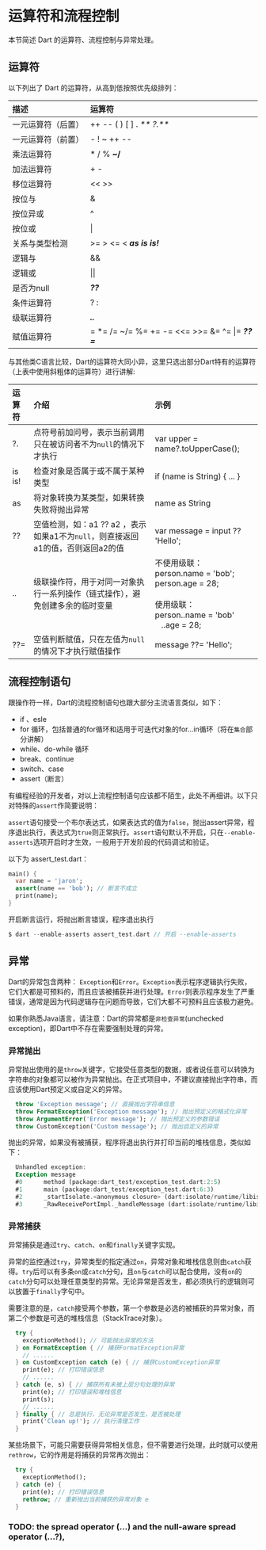 # 运算符和流程控制

本节简述 Dart 的运算符、流程控制与异常处理。

## 运算符

以下列出了 Dart 的运算符，从高到低按照优先级排列：

| 描述 | 运算符 |
| :--- | :--- |
| 一元运算符（后置） | ++   --   \( \)   \[ \]   .   _** ?.**_ |
| 一元运算符（前置） | -   !   ~   ++   -- |
| 乘法运算符 | \*   /   %   **~/** |
| 加法运算符 | +   - |
| 移位运算符 | &lt;&lt;   &gt;&gt; |
| 按位与 | & |
| 按位异或 | ^ |
| 按位或 | &#124; |
| 关系与类型检测 | &gt;=   &gt;   &lt;=   &lt;   _**as   is   is!**_ |
| 逻辑与 | && |
| 逻辑或 | &#124;&#124; |
| 是否为null | _**??**_ |
| 条件运算符 | ? : |
| 级联运算符 | _**..**_ |
| 赋值运算符 | = \*= /= ~/= %= += -= &lt;&lt;= &gt;&gt;= &= ^= &#124;= _**??=**_ |

与其他类C语言比较，Dart的运算符大同小异，这里只选出部分Dart特有的运算符（上表中使用斜粗体的运算符）进行讲解:

| 运算符 | 介绍 | 示例 |
| :--- | :--- | :--- |
| ?. | 点符号前加问号，表示当前调用只在被访问者不为`null`的情况下才执行 | var upper = name?.toUpperCase\(\); |
| is  is! | 检查对象是否属于或不属于某种类型 | if \(name is String\) { ... } |
| as | 将对象转换为某类型，如果转换失败将抛出异常 | name as String |
| ?? | 空值检测，如：a1 ?? a2 ，表示如果a1不为`null`，则直接返回a1的值，否则返回a2的值 | var message = input ?? 'Hello'; |
| .. | 级联操作符，用于对同一对象执行一系列操作（链式操作），避免创建多余的临时变量 | 不使用级联：<br>person.name = 'bob';<br>person.age = 28; <br> <br>使用级联：<br> person..name = 'bob' <br> &nbsp;&nbsp; ..age = 28; |
| ??= | 空值判断赋值，只在左值为`null`的情况下才执行赋值操作 | message ??= 'Hello'; |

## 流程控制语句

跟操作符一样，Dart的流程控制语句也跟大部分主流语言类似，如下：

* if 、esle
* for 循环，包括普通的for循环和适用于可迭代对象的for...in循环（将在`集合`部分讲解）
* while、do-while 循环
* break、continue
* switch、case
* assert（断言）

有编程经验的开发者，对以上流程控制语句应该都不陌生，此处不再细讲。以下只对特殊的`assert`作简要说明：

`assert`语句接受一个布尔表达式，如果表达式的值为`false`，抛出assert异常，程序退出执行，表达式为`true`则正常执行。`assert`语句默认不开启，只在`--enable-asserts`选项开启时才生效，一般用于开发阶段的代码调试和验证。

以下为 assert_test.dart：
```dart
main() {
  var name = 'jaron';
  assert(name == 'bob'); // 断言不成立
  print(name);
}
```

开启断言运行，将抛出断言错误，程序退出执行

```dart
$ dart --enable-asserts assert_test.dart // 开启 --enable-asserts
```

## 异常

Dart的异常包含两种： `Exception`和`Error`。`Exception`表示程序逻辑执行失败，它们大都是可预料的，而且应该被捕获并进行处理。`Error`则表示程序发生了严重错误，通常是因为代码逻辑存在问题而导致，它们大都不可预料且应该极力避免。

如果你熟悉Java语言，请注意：Dart的异常都是`非检查异常`(unchecked exception)，即Dart中不存在需要强制处理的异常。

### 异常抛出
异常抛出使用的是`throw`关键字，它接受任意类型的数据，或者说任意可以转换为字符串的对象都可以被作为异常抛出。在正式项目中，不建议直接抛出字符串，而应该使用Dart预定义或自定义的异常。

```dart
  throw 'Exception message'; // 直接抛出字符串信息
  throw FormatException('Exception message'); // 抛出预定义的格式化异常
  throw ArgumentError('Error message'); // 抛出预定义的参数错误
  throw CustomException('Custom message'); // 抛出自定义的异常
```

抛出的异常，如果没有被捕获，程序将退出执行并打印当前的堆栈信息，类似如下：

```dart
  Unhandled exception:
  Exception message
  #0      method (package:dart_test/exception_test.dart:2:5)
  #1      main (package:dart_test/exception_test.dart:6:3)
  #2      _startIsolate.<anonymous closure> (dart:isolate/runtime/libisolate_patch.dart:287:32)
  #3      _RawReceivePortImpl._handleMessage (dart:isolate/runtime/libisolate_patch.dart:171:12)
```

### 异常捕获
异常捕获是通过`try`、`catch`、`on`和`finally`关键字实现。

异常的监控通过`try`，异常类型的指定通过`on`，异常对象和堆栈信息则由`catch`获得。`try`后可以有多条`on`或`catch`分句，且`on`与`catch`可以配合使用，没有`on`的`catch`分句可以处理任意类型的异常。无论异常是否发生，都必须执行的逻辑则可以放置于`finally`字句中。

需要注意的是，`catch`接受两个参数，第一个参数是必选的被捕获的异常对象，而第二个参数是可选的堆栈信息（StackTrace对象）。


```dart
  try {
    exceptionMethod(); // 可能抛出异常的方法
  } on FormatException { // 捕获FormatException异常
    // ......
  } on CustomException catch (e) { // 捕获CustomException异常
    print(e); // 打印错误信息
    // ......
  } catch (e, s) { // 捕获所有未被上层分句处理的异常
    print(e); // 打印错误和堆栈信息
    print(s);
    // ......
  } finally { // 总是执行，无论异常是否发生，是否被处理
    print('Clean up!'); // 执行清理工作
  }
```

某些场景下，可能只需要获得异常相关信息，但不需要进行处理，此时就可以使用`rethrow`，它的作用是将捕获的异常再次抛出：

```dart
  try {
    exceptionMethod();
  } catch (e) {
    print(e); // 打印错误信息
    rethrow; // 重新抛出当前捕获的异常对象 e
  }
```

### TODO: the spread operator (...) and the null-aware spread operator (...?),

